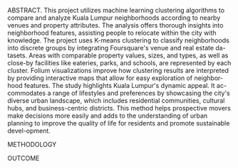 ABSTRACT. This project utilizes machine learning clustering algorithms to compare and analyze Kuala Lumpur neighborhoods according to nearby venues and property attributes. 
The analysis offers thorough insights into neighborhood features, assisting people to relocate within the city with knowledge. 
The project uses K-means clustering to classify neighborhoods into discrete groups by integrating Foursquare's venue and real estate da-tasets.
Areas with comparable property values, sizes, and types, as well as close-by facilities like eateries, parks, and schools, are represented by each cluster. 
Folium visualizations improve how clustering results are interpreted by providing interactive maps that allow for easy exploration of neighbor-hood features. 
The study highlights Kuala Lumpur's dynamic appeal.
It ac-commodates a range of lifestyles and preferences by showcasing the city's diverse urban landscape, which includes residential communities, cultural hubs, and business-centric districts. 
This method helps prospective movers make decisions more easily and adds to the understanding of urban planning to improve the quality of life for residents and promote sustainable devel-opment.

METHODOLOGY


OUTCOME


